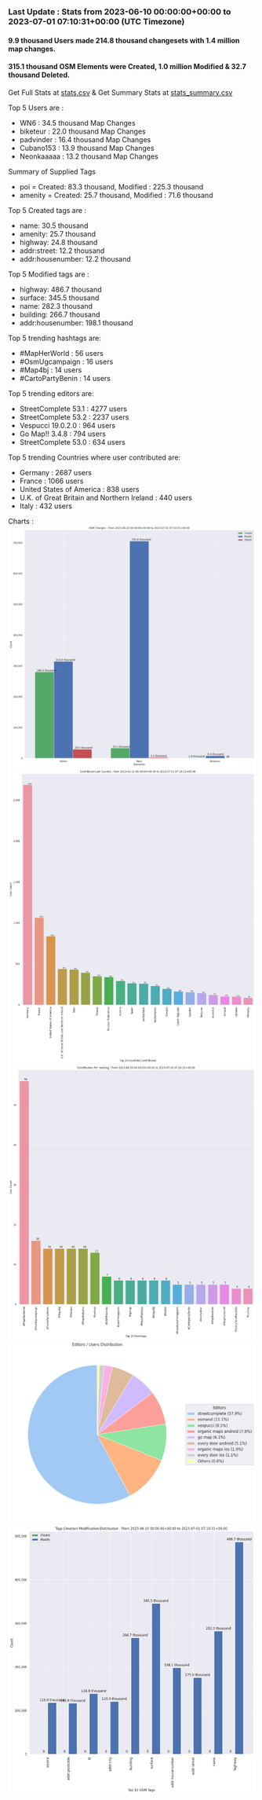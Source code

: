 ### Last Update : Stats from 2023-06-10 00:00:00+00:00 to 2023-07-01 07:10:31+00:00 (UTC Timezone)

#### 9.9 thousand Users made 214.8 thousand changesets with 1.4 million map changes.
#### 315.1 thousand OSM Elements were Created, 1.0 million Modified & 32.7 thousand Deleted.
Get Full Stats at [stats.csv](/stats/fieldmappers/Daily/stats.csv)
 & Get Summary Stats at [stats_summary.csv](/stats/fieldmappers/Daily/stats_summary.csv)

Top 5 Users are : 
- WN6 : 34.5 thousand Map Changes
- biketeur : 22.0 thousand Map Changes
- padvinder : 16.4 thousand Map Changes
- Cubano153 : 13.9 thousand Map Changes
- Neonkaaaaa : 13.2 thousand Map Changes

Summary of Supplied Tags
- poi = Created: 83.3 thousand, Modified : 225.3 thousand
- amenity = Created: 25.7 thousand, Modified : 71.6 thousand


Top 5 Created tags are :
- name: 30.5 thousand
- amenity: 25.7 thousand
- highway: 24.8 thousand
- addr:street: 12.2 thousand
- addr:housenumber: 12.2 thousand


Top 5 Modified tags are :
- highway: 486.7 thousand
- surface: 345.5 thousand
- name: 282.3 thousand
- building: 266.7 thousand
- addr:housenumber: 198.1 thousand


Top 5 trending hashtags are:
- #MapHerWorld : 56 users
- #OsmUgcampaign : 16 users
- #Map4bj : 14 users
- #CartoPartyBenin : 14 users


Top 5 trending editors are:
- StreetComplete 53.1 : 4277 users
- StreetComplete 53.2 : 2237 users
- Vespucci 19.0.2.0 : 964 users
- Go Map!! 3.4.8 : 794 users
- StreetComplete 53.0 : 634 users


Top 5 trending Countries where user contributed are:
- Germany : 2687 users
- France : 1066 users
- United States of America : 838 users
- U.K. of Great Britain and Northern Ireland : 440 users
- Italy : 432 users


 Charts : 
![Alt text](./stats_osm_changes.png) 
![Alt text](./stats_users_per_country.png) 
![Alt text](./stats_users_per_hashtag.png) 
![Alt text](./stats_editors_pie_chart.png) 
![Alt text](./stats_tags.png) 
